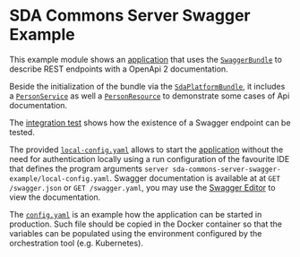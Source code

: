 # SDA Commons Server Swagger Example

This example module shows an 
[application](src/main/java/org/sdase/commons/server/swagger/example/SdaPlatformExampleApplication.java) that uses the 
[`SwaggerBundle`](../sda-commons-server-swagger/src/main/java/org/sdase/commons/server/swagger/SwaggerBundle.java)
to describe REST endpoints with a OpenApi 2 documentation.

Beside the initialization of the bundle via the [`SdaPlatformBundle`](../sda-commons-server-starter/src/main/java/org/sdase/commons/server/starter/SdaPlatformBundle.java),
it includes a [`PersonService`](src/main/java/org/sdase/commons/server/swagger/example/people/rest/PersonService.java) 
as well a [`PersonResource`](src/main/java/org/sdase/commons/server/swagger/example/people/rest/PersonResource.java)
to demonstrate some cases of Api documentation.

The 
[integration test](src/integTest/java/org/sdase/commons/server/swagger/example/people/rest/SwaggerIT.java) 
shows how the existence of a Swagger endpoint can be tested.

The provided [`local-config.yaml`](local-config.yaml) allows to start the 
[application](src/main/java/org/sdase/commons/server/swagger/example/SdaPlatformExampleApplication.java) without the 
need for authentication locally using a run configuration of the favourite IDE that defines the program arguments 
`server sda-commons-server-swagger-example/local-config.yaml`.
Swagger documentation is available at at `GET /swagger.json` or `GET /swagger.yaml`, 
you may use the [Swagger Editor](https://editor.swagger.io) to view the documentation. 

The [`config.yaml`](config.yaml) is an example how the application can be started in production. Such file should be 
copied in the Docker container so that the variables can be populated using the environment configured by the 
orchestration tool (e.g. Kubernetes).
